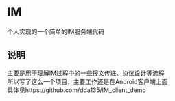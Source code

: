 # IM
个人实现的一个简单的IM服务端代码

## 说明
主要是用于理解IM过程中的一些报文传递、协议设计等流程<br>
所以写了这么一个项目，主要工作还是在Android客户端上面<br>
具体见https://github.com/dda135/IM_client_demo
